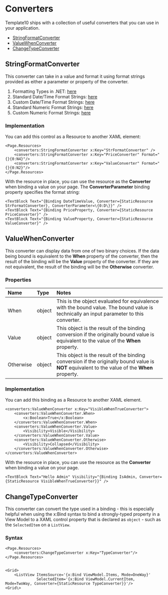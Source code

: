 # Converters

Template10 ships with a collection of useful converters that you can use in your application.
- [StringFormatConverter](#stringformatconverter)
- [ValueWhenConverter](#valuewhenconverter)
- [ChangeTypeConverter](#changetypeconverter)

## <a name="stringformatconverter" /> StringFormatConverter

This converter can take in a value and format it using format strings provided as either a parameter or property of the converter.  

1. Formatting Types in .NET: [here](https://msdn.microsoft.com/en-us/library/26etazsy.aspx)
1. Standard Date/Time Format Strings: [here](http://msdn.microsoft.com/en-us/library/az4se3k1.aspx)
1. Custom Date/Time Format Strings: [here](http://msdn.microsoft.com/en-us/library/8kb3ddd4.aspx)
1. Standard Numeric Format Strings: [here](http://msdn.microsoft.com/en-us/library/dwhawy9k.aspx)
1. Custom Numeric Format Strings: [here](http://msdn.microsoft.com/en-us/library/0c899ak8.aspx)

### <a name="stringformatconverter_implementation" /> Implementation

You can add this control as a Resource to another XAML element:

````xaml
<Page.Resources>
    <converters:StringFormatConverter x:Key="StrFormatConverter" />
    <converters:StringFormatConverter x:Key="PriceConverter" Format="{}{0:N4}"/>
    <converters:StringFormatConverter x:Key="ValueConverter" Format="{}{0:N2}"/>
</Page.Resources>
````

With the resource in place, you can use the resource as the **Converter** when binding a value on your page. The **ConverterParameter** binding property specifies the format string:

````xaml
<TextBlock Text="{Binding DateTimeValue, Converter={StaticResource StrFormatConverter}, ConverterParameter=\{0:D\}}" />
<TextBlock Text="{Binding PriceProperty, Converter={StaticResource PriceConverter}" />
<TextBlock Text="{Binding ValueProperty, Converter={StaticResource ValueConverter}" />
````

## <a name="valuewhenconverter" /> ValueWhenConverter

This converter can display data from one of two binary choices.  If the data being bound is equivalent to the **When** property of the converter, then the result of the binding will be the **Value** property of the converter.  If they are not equivalent, the result of the binding will be the **Otherwise** converter.

### Properties

| Name | Type | Notes |
|:---|:---|:---|
| When | object | This is the object evaluated for equivalence with the bound value.  The bound value is technically an input parameter to this converter.|
| Value| object | This object is the result of the binding conversion if the originally bound value is equivalent to the value of the **When** property.|
| Otherwise| object | This object is the result of the binding conversion if the originally bound value is **NOT** equivalent to the value of the **When** property.|

### Implementation

You can add this binding as a Resource to another XAML element.

````xaml
<converters:ValueWhenConverter x:Key="VisibleWhenTrueConverter">
    <converters:ValueWhenConverter.When>
        <x:Boolean>True</x:Boolean>
    </converters:ValueWhenConverter.When>
    <converters:ValueWhenConverter.Value>
        <Visibility>Visible</Visibility>
    </converters:ValueWhenConverter.Value>
    <converters:ValueWhenConverter.Otherwise>
        <Visibility>Collapsed</Visibility>
    </converters:ValueWhenConverter.Otherwise>
</converters:ValueWhenConverter>
````

With the resource in place, you can use the resource as the **Converter** when binding a value on your page.

````xaml
<TextBlock Text="Hello Admin" Visibility="{Binding IsAdmin, Converter={StaticResource VisibleWhenTrueConverter}}" />
````

## <a name="changetypeconverter" /> ChangeTypeConverter

This converter can convert the type used in a binding - this is especially helpful when using the x:Bind syntax to bind a strongly-typed property in a View Model to a XAML control property that is declared as `object` - such as the `SelectedItem` on a `ListView`.

### Syntax
````XAML
<Page.Resources>
    <converters:ChangeTypeConverter x:Key="TypeConverter"/>
</Page.Resources>


<Grid>
    <ListView ItemsSource='{x:Bind ViewModel.Items, Mode=OneWay}'
              SelectedItem='{x:Bind ViewModel.CurrentItem, Mode=TwoWay, Converter={StaticResource TypeConverter}}'/>
<Grid\>

````
